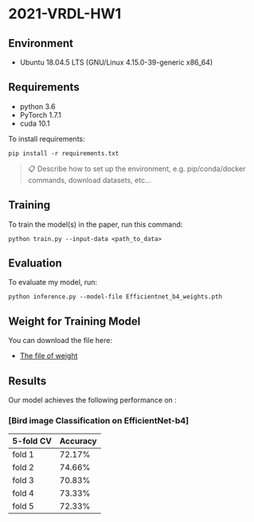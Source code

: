# 2021-VRDL-HW1


## Environment

* Ubuntu 18.04.5 LTS (GNU/Linux 4.15.0-39-generic x86_64)

## Requirements

* python 3.6
* PyTorch 1.7.1
* cuda 10.1

To install requirements:

```setup
pip install -r requirements.txt
```
    
>📋  Describe how to set up the environment, e.g. pip/conda/docker commands, download datasets, etc...

## Training

To train the model(s) in the paper, run this command:

```train
python train.py --input-data <path_to_data> 
```

## Evaluation

To evaluate my model, run:

```eval
python inference.py --model-file Efficientnet_b4_weights.pth 
```

## Weight for Training Model

You can download the file here:

- [The file of weight](https://drive.google.com/file/d/1gYVfYmBDfudLZ1zQC4fEsbXMn006kosy/view?usp=sharing)

## Results

Our model achieves the following performance on :

### [Bird image Classification on EfficientNet-b4]

| 5-fold CV  |  Accuracy  | 
| -----------|----------- | 
|fold 1      |   72.17%   |  
|fold 2      |   74.66%   | 
|fold 3      |   70.83%   |   
|fold 4      |   73.33%   |  
|fold 5      |   72.33%   | 

